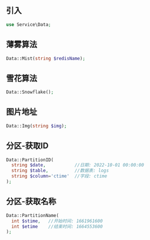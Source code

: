## 引入
```php
use Service\Data;
```

## 薄雾算法
```php
Data::Mist(string $redisName);
```

## 雪花算法
```php
Data::Snowflake();
```

## 图片地址
```php
Data::Img(string $img);
```

## 分区-获取ID
```php
Data::PartitionID(
  string $date,           //日期: 2022-10-01 00:00:00
  string $table,          //数据表: logs
  string $column='ctime'  //字段: ctime
);
```

## 分区-获取名称
```php
Data::PartitionName(
  int $stime,   //开始时间: 1661961600
  int $etime    //结束时间: 1664553600
);
```
